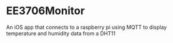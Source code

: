 # EE3706Monitor
An iOS app that connects to a raspberry pi using MQTT to display temperature and humidity data from a DHT11
